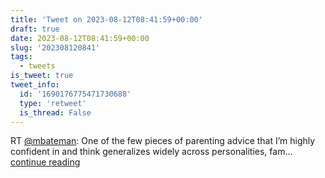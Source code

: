 ```yaml
---
title: 'Tweet on 2023-08-12T08:41:59+00:00'
draft: true
date: 2023-08-12T08:41:59+00:00
slug: '202308120841'
tags:
  - tweets
is_tweet: true
tweet_info:
  id: '1690176775471730688'
  type: 'retweet'
  is_thread: False
---
```




RT [@mbateman](https://x.com/mbateman): One of the few pieces of parenting advice that I’m highly confident in and think generalizes widely across personalities, fam… [continue reading](https://x.com/sytelus/status/1690176775471730688)
